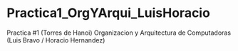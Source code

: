 # Practica1_OrgYArqui_LuisHoracio
Practica #1 (Torres de Hanoi) Organizacion y Arquitectura de Computadoras (Luis Bravo / Horacio Hernandez)
